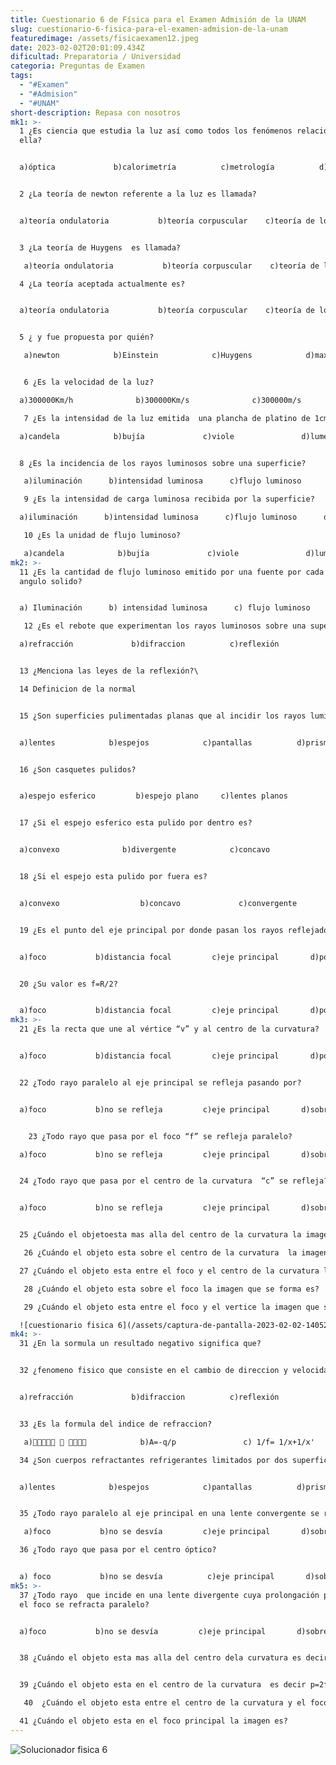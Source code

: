 ```yaml
---
title: Cuestionario 6 de Física para el Examen Admisión de la UNAM
slug: cuestionario-6-fisica-para-el-examen-admision-de-la-unam
featuredimage: /assets/fisicaexamen12.jpeg
date: 2023-02-02T20:01:09.434Z
dificultad: Preparatoria / Universidad
categoria: Preguntas de Examen
tags:
  - "#Examen"
  - "#Admision"
  - "#UNAM"
short-description: R﻿epasa con nosotros
mk1: >-
  1 ¿Es ciencia que estudia la luz así como todos los fenómenos relacionados con
  ella? 


  a)óptica             b)calorimetría          c)metrología          d)fotometría  


  2 ¿La teoría de newton referente a la luz es llamada? 


  a)teoría ondulatoria           b)teoría corpuscular    c)teoría de los quanta   


  3 ¿La teoría de Huygens  es llamada? 

   a)teoría ondulatoria           b)teoría corpuscular    c)teoría de los quanta 

  4 ¿La teoría aceptada actualmente es?  


  a)teoría ondulatoria           b)teoría corpuscular    c)teoría de los quanta  


  5 ¿ y fue propuesta por quién? 

   a)newton            b)Einstein            c)Huygens            d)max plank 


   6 ¿Es la velocidad de la luz?  

  a)300000Km/h              b)300000Km/s              c)300000m/s                 d)300000m/h 

   7 ¿Es la intensidad de la luz emitida  una plancha de platino de 1cm2 en estado de latencia?  

  a)candela            b)bujía             c)viole               d)lumen  


  8 ¿Es la incidencia de los rayos luminosos sobre una superficie?      

   a)iluminación      b)intensidad luminosa      c)flujo luminoso      d)luminancia   

   9 ¿Es la intensidad de carga luminosa recibida por la superficie? 

  a)iluminación      b)intensidad luminosa      c)flujo luminoso      d)luminancia  

   10 ¿Es la unidad de flujo luminoso?

   a)candela            b)bujía             c)viole               d)lumen
mk2: >-
  11 ¿Es la cantidad de flujo luminoso emitido por una fuente por cada undad de
  angulo solido? 


  a) Iluminación      b) intensidad luminosa      c) flujo luminoso      d) luminancia  

   12 ¿Es el rebote que experimentan los rayos luminosos sobre una superficie, cambiando de direccion? 

  a)refracción             b)difraccion          c)reflexión    


  13 ¿Menciona las leyes de la reflexión?\

  14 Definicion de la normal  


  15 ¿Son superficies pulimentadas planas que al incidir los rayos luminosos proporcionan una imagen? 


  a)lentes            b)espejos            c)pantallas          d)prismas  


  16 ¿Son casquetes pulidos? 


  a)espejo esferico         b)espejo plano     c)lentes planos  


  17 ¿Si el espejo esferico esta pulido por dentro es? 


  a)convexo              b)divergente            c)concavo  


  18 ¿Si el espejo esta pulido por fuera es? 


  a)convexo                  b)concavo             c)convergente   


  19 ¿Es el punto del eje principal por donde pasan los rayos reflejados del espejo?


  a)foco           b)distancia focal         c)eje principal       d)polo del casquete  


  20 ¿Su valor es f=R/2? 


  a)foco           b)distancia focal         c)eje principal       d)polo del casquete
mk3: >-
  21 ¿Es la recta que une al vértice “v” y al centro de la curvatura? 


  a)foco           b)distancia focal         c)eje principal       d)polo del casquete  


  22 ¿Todo rayo paralelo al eje principal se refleja pasando por? 


  a)foco           b)no se refleja         c)eje principal       d)sobre sí mismo 


    23 ¿Todo rayo que pasa por el foco “f” se refleja paralelo? 

  a)foco           b)no se refleja         c)eje principal       d)sobre sí mismo  


  24 ¿Todo rayo que pasa por el centro de la curvatura  “c” se refleja? 


  a)foco           b)no se refleja         c)eje principal       d)sobre sí mismo  


  25 ¿Cuándo el objetoesta mas alla del centro de la curvatura la imagen que se forma es? 

   26 ¿Cuándo el objeto esta sobre el centro de la curvatura  la imagen que se forma es?  

  27 ¿Cuándo el objeto esta entre el foco y el centro de la curvatura la imagen que se forma es? 

   28 ¿Cuándo el objeto esta sobre el foco la imagen que se forma es? 

   29 ¿Cuándo el objeto esta entre el foco y el vertice la imagen que se forma es?    

  ![cuestionario fisica 6](/assets/captura-de-pantalla-2023-02-02-140522.jpg "cuestionario fisica 6")
mk4: >-
  31 ¿En la sormula un resultado negativo significa que?  


  32 ¿fenomeno fisico que consiste en el cambio de direccion y velocidad que experimenta un rayo luminoso al incidir en la superficie de separacion entre dos medios? 


  a)refracción             b)difraccion          c)reflexión


  33 ¿Es la formula del indice de refraccion? 

   a)              b)A=-q/p               c) 1/f= 1/x+1/x'      d) n=c/V  

  34 ¿Son cuerpos refractantes refrigerantes limitados por dos superficies? 


  a)lentes            b)espejos            c)pantallas          d)prismas  


  35 ¿Todo rayo paralelo al eje principal en una lente convergente se refracta pasando por?         

   a)foco           b)no se desvía         c)eje principal       d)sobre sí mismo  

  36 ¿Todo rayo que pasa por el centro óptico? 


  a) foco           b)no se desvía          c)eje principal       d)sobre sí mismo
mk5: >-
  37 ¿Todo rayo  que incide en una lente divergente cuya prolongación pasa por
  el foco se refracta paralelo? 


  a)foco           b)no se desvía         c)eje principal       d)sobre sí mismo  


  38 ¿Cuándo el objeto esta mas alla del centro dela curvatura es decir p>2f la images es?  


  39 ¿Cuándo el objeto esta en el centro de la curvatura  es decir p=2f la imagen es? 

   40  ¿Cuándo el objeto esta entre el centro de la curvatura y el foco es decir 2f>p>f la imagen es?  

  41 ¿Cuándo el objeto esta en el foco principal la imagen es?
---
```

![Solucionador fisica 6](/assets/captura-de-pantalla-2023-02-02-140732.jpg "Solucionador fisica 6")